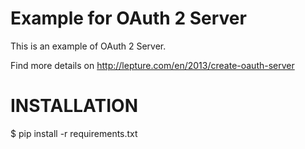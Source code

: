 # Example for OAuth 2 Server

This is an example of OAuth 2 Server.

Find more details on <http://lepture.com/en/2013/create-oauth-server>

# INSTALLATION

$ pip install -r requirements.txt
